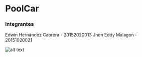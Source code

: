 # PoolCar

### Integrantes
Edwin Hernández Cabrera - 20152020013
Jhon Eddy Malagon - 20151020021

![alt text](https://www.codeproject.com/KB/cs/ObjectPool/ObjectPoolDesign.jpg)
